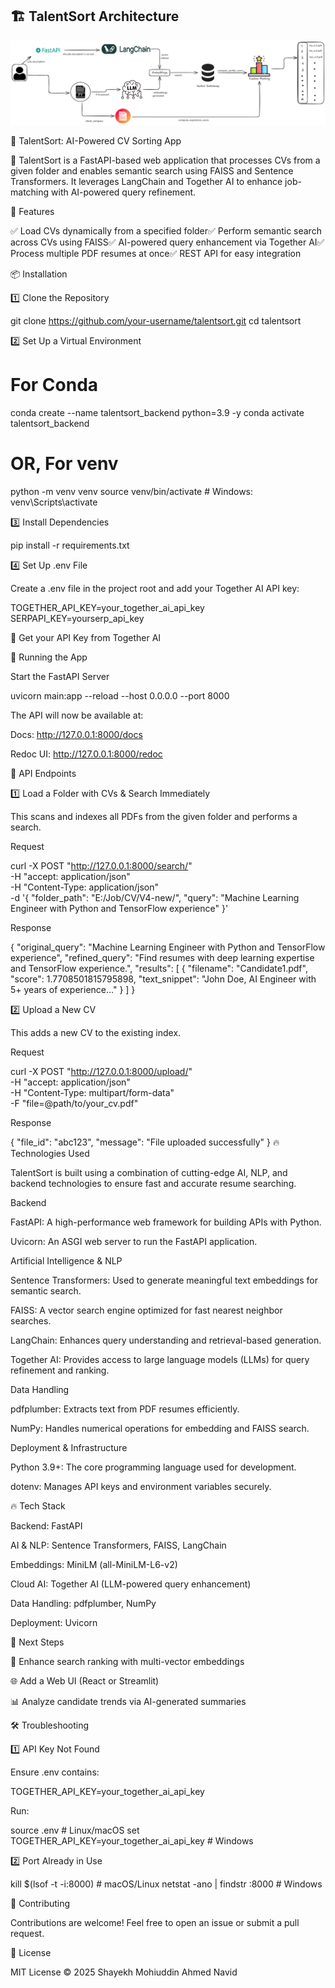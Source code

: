 ﻿## 🏗️ TalentSort Architecture

![TalentSort Architecture](assets/architecture2.png)

📄 TalentSort: AI-Powered CV Sorting App

🚀 TalentSort is a FastAPI-based web application that processes CVs from a given folder and enables semantic search using FAISS and Sentence Transformers. It leverages LangChain and Together AI to enhance job-matching with AI-powered query refinement.

🚀 Features

✅ Load CVs dynamically from a specified folder✅ Perform semantic search across CVs using FAISS✅ AI-powered query enhancement via Together AI✅ Process multiple PDF resumes at once✅ REST API for easy integration

📦 Installation

1️⃣ Clone the Repository

git clone https://github.com/your-username/talentsort.git
cd talentsort

2️⃣ Set Up a Virtual Environment

# For Conda
conda create --name talentsort_backend python=3.9 -y
conda activate talentsort_backend

# OR, For venv
python -m venv venv
source venv/bin/activate  # Windows: venv\Scripts\activate

3️⃣ Install Dependencies

pip install -r requirements.txt

4️⃣ Set Up .env File

Create a .env file in the project root and add your Together AI API key:

TOGETHER_API_KEY=your_together_ai_api_key
SERPAPI_KEY=yourserp_api_key

🔑 Get your API Key from Together AI

🚀 Running the App

Start the FastAPI Server

uvicorn main:app --reload --host 0.0.0.0 --port 8000

The API will now be available at:

Docs: http://127.0.0.1:8000/docs

Redoc UI: http://127.0.0.1:8000/redoc

📂 API Endpoints

1️⃣ Load a Folder with CVs & Search Immediately

This scans and indexes all PDFs from the given folder and performs a search.

Request

curl -X POST "http://127.0.0.1:8000/search/" \
-H "accept: application/json" \
-H "Content-Type: application/json" \
-d '{
  "folder_path": "E:/Job/CV/V4-new/",
  "query": "Machine Learning Engineer with Python and TensorFlow experience"
}'

Response

{
  "original_query": "Machine Learning Engineer with Python and TensorFlow experience",
  "refined_query": "Find resumes with deep learning expertise and TensorFlow experience.",
  "results": [
    {
      "filename": "Candidate1.pdf",
      "score": 1.7708501815795898,
      "text_snippet": "John Doe, AI Engineer with 5+ years of experience..."
    }
  ]
}

2️⃣ Upload a New CV

This adds a new CV to the existing index.

Request

curl -X POST "http://127.0.0.1:8000/upload/" \
-H "accept: application/json" \
-H "Content-Type: multipart/form-data" \
-F "file=@path/to/your_cv.pdf"

Response

{
  "file_id": "abc123",
  "message": "File uploaded successfully"
}
🔥 Technologies Used

TalentSort is built using a combination of cutting-edge AI, NLP, and backend technologies to ensure fast and accurate resume searching.

Backend

FastAPI: A high-performance web framework for building APIs with Python.

Uvicorn: An ASGI web server to run the FastAPI application.

Artificial Intelligence & NLP

Sentence Transformers: Used to generate meaningful text embeddings for semantic search.

FAISS: A vector search engine optimized for fast nearest neighbor searches.

LangChain: Enhances query understanding and retrieval-based generation.

Together AI: Provides access to large language models (LLMs) for query refinement and ranking.

Data Handling

pdfplumber: Extracts text from PDF resumes efficiently.

NumPy: Handles numerical operations for embedding and FAISS search.

Deployment & Infrastructure

Python 3.9+: The core programming language used for development.

dotenv: Manages API keys and environment variables securely.

🔥 Tech Stack

Backend: FastAPI

AI & NLP: Sentence Transformers, FAISS, LangChain

Embeddings: MiniLM (all-MiniLM-L6-v2)

Cloud AI: Together AI (LLM-powered query enhancement)

Data Handling: pdfplumber, NumPy

Deployment: Uvicorn

📌 Next Steps

🔄 Enhance search ranking with multi-vector embeddings

🌐 Add a Web UI (React or Streamlit)

📊 Analyze candidate trends via AI-generated summaries

🛠 Troubleshooting

1️⃣ API Key Not Found

Ensure .env contains:

TOGETHER_API_KEY=your_together_ai_api_key

Run:

source .env  # Linux/macOS
set TOGETHER_API_KEY=your_together_ai_api_key  # Windows

2️⃣ Port Already in Use

kill $(lsof -t -i:8000)  # macOS/Linux
netstat -ano | findstr :8000  # Windows

🤝 Contributing

Contributions are welcome! Feel free to open an issue or submit a pull request.

📝 License

MIT License © 2025 Shayekh Mohiuddin Ahmed Navid
